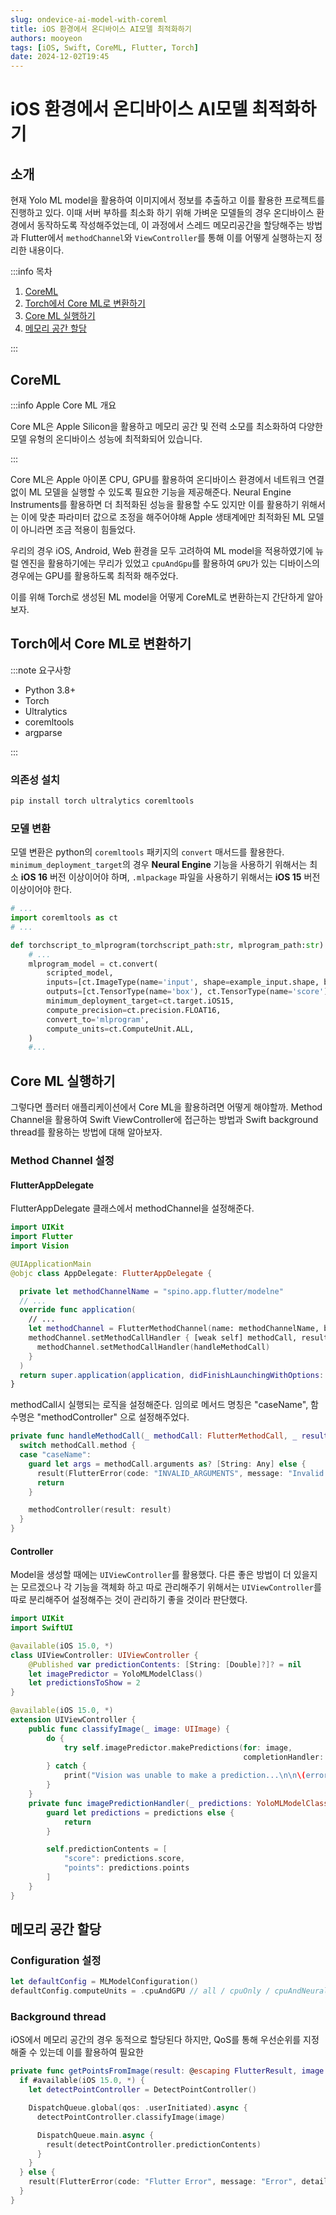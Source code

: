 ```yaml
---
slug: ondevice-ai-model-with-coreml
title: iOS 환경에서 온디바이스 AI모델 최적화하기
authors: mooyeon
tags: [iOS, Swift, CoreML, Flutter, Torch]
date: 2024-12-02T19:45
---
```


# iOS 환경에서 온디바이스 AI모델 최적화하기

## 소개

현재 Yolo ML model을 활용하여 이미지에서 정보를 추출하고 이를 활용한 프로젝트를 진행하고 있다. 이때 서버 부하를 최소화 하기 위해 가벼운 모델들의 경우 온디바이스 환경에서 동작하도록 작성해주었는데, 이 과정에서 스레드 메모리공간을 할당해주는 방법과 Flutter에서 `methodChannel`와 `ViewController`를 통해 이를 어떻게 실행하는지 정리한 내용이다.

:::info 목차

1. [CoreML](#coreml)
2. [Torch에서 Core ML로 변환하기](#torch에서-core-ml로-변환하기)
3. [Core ML 실행하기](#core-ml-실행하기)
4. [메모리 공간 할당](#메모리-공간-할당)

:::

<!--truncate-->

## CoreML

:::info Apple Core ML 개요

Core ML은 Apple Silicon을 활용하고 메모리 공간 및 전력 소모를 최소화하여 다양한 모델 유형의 온디바이스 성능에 최적화되어 있습니다.

:::

Core ML은 Apple 아이폰 CPU, GPU를 활용하여 온디바이스 환경에서 네트워크 연결 없이 ML 모델을 실행할 수 있도록 필요한 기능을 제공해준다. Neural Engine Instruments를 활용하면 더 최적화된 성능을 활용할 수도 있지만 이를 활용하기 위해서는 이에 맞춘 파라미터 값으로 조정을 해주어야해 Apple 생태계에만 최적화된 ML 모델이 아니라면 조금 적용이 힘들었다.

우리의 경우 iOS, Android, Web 환경을 모두 고려하여 ML model을 적용하였기에 뉴럴 엔진을 활용하기에는 무리가 있었고 `cpuAndGpu`를 활용하여 `GPU`가 있는 디바이스의 경우에는 GPU를 활용하도록 최적화 해주었다.

이를 위해 Torch로 생성된 ML model을 어떻게 CoreML로 변환하는지 간단하게 알아보자.

## Torch에서 Core ML로 변환하기

:::note 요구사항

- Python 3.8+
- Torch
- Ultralytics
- coremltools
- argparse

:::

### 의존성 설치

```bash
pip install torch ultralytics coremltools
```

### 모델 변환

모델 변환은 python의 `coremltools` 패키지의 `convert` 매서드를 활용한다. `minimum_deployment_target`의 경우 **Neural Engine** 기능을 사용하기 위해서는 최소 **iOS 16** 버전 이상이어야 하며, `.mlpackage` 파일을 사용하기 위해서는 **iOS 15** 버전 이상이어야 한다.

```py title="export.py"
# ...
import coremltools as ct
# ...

def torchscript_to_mlprogram(torchscript_path:str, mlprogram_path:str):
    # ...
    mlprogram_model = ct.convert(
        scripted_model,
        inputs=[ct.ImageType(name='input', shape=example_input.shape, bias=[0, 0, 0], scale=1/255.0, color_layout=ct.colorlayout.RGB)],
        outputs=[ct.TensorType(name='box'), ct.TensorType(name='score'), ct.TensorType(name='kpts')],
        minimum_deployment_target=ct.target.iOS15,
        compute_precision=ct.precision.FLOAT16,
        convert_to='mlprogram',
        compute_units=ct.ComputeUnit.ALL,
    )
    #...
```

## Core ML 실행하기

그렇다면 플러터 애플리케이션에서 Core ML을 활용하려면 어떻게 해야할까. Method Channel을 활용하여 Swift ViewController에 접근하는 방법과 Swift background thread를 활용하는 방법에 대해 알아보자.

### Method Channel 설정

#### FlutterAppDelegate

FlutterAppDelegate 클래스에서 methodChannel을 설정해준다.

```swift title="AppDelegate.swift"
import UIKit
import Flutter
import Vision

@UIApplicationMain
@objc class AppDelegate: FlutterAppDelegate {

  private let methodChannelName = "spino.app.flutter/modelne"
  // ...
  override func application(
    // ...
    let methodChannel = FlutterMethodChannel(name: methodChannelName, binaryMessenger: controller as! FlutterBinaryMessenger)
    methodChannel.setMethodCallHandler { [weak self] methodCall, result in
      methodChannel.setMethodCallHandler(handleMethodCall)
    }
  )
  return super.application(application, didFinishLaunchingWithOptions: launchOptions)
}
```

methodCall시 실행되는 로직을 설정해준다. 임의로 메서드 명칭은 "caseName", 함수명은 "methodController" 으로 설정해주었다.

```swift title="Appdelegate.swift"
private func handleMethodCall(_ methodCall: FlutterMethodCall, _ result: @escaping FlutterResult) {
  switch methodCall.method {
  case "caseName":
    guard let args = methodCall.arguments as? [String: Any] else {
      result(FlutterError(code: "INVALID_ARGUMENTS", message: "Invalid arguments: imageData is nil", details: nil))
      return
    }

    methodController(result: result)
  }
}
```

#### Controller

Model을 생성할 때에는 `UIViewController`를 활용했다. 다른 좋은 방법이 더 있을지는 모르겠으나 각 기능을 객체화 하고 따로 관리해주기 위해서는 `UIViewController`를 따로 분리해주어 설정해주는 것이 관리하기 좋을 것이라 판단했다.

```swift title="MethodController.swift"
import UIKit
import SwiftUI

@available(iOS 15.0, *)
class UIViewController: UIViewController {
    @Published var predictionContents: [String: [Double]?]? = nil
    let imagePredictor = YoloMLModelClass()
    let predictionsToShow = 2
}

@available(iOS 15.0, *)
extension UIViewController {
    public func classifyImage(_ image: UIImage) {
        do {
            try self.imagePredictor.makePredictions(for: image,
                                                    completionHandler: imagePredictionHandler)
        } catch {
            print("Vision was unable to make a prediction...\n\n\(error.localizedDescription)")
        }
    }
    private func imagePredictionHandler(_ predictions: YoloMLModelClass.Prediction?) {
        guard let predictions = predictions else {
            return
        }

        self.predictionContents = [
            "score": predictions.score,
            "points": predictions.points
        ]
    }
}
```

## 메모리 공간 할당

### Configuration 설정

```swift
let defaultConfig = MLModelConfiguration()
defaultConfig.computeUnits = .cpuAndGPU // all / cpuOnly / cpuAndNeuralNetwork
```

### Background thread

iOS에서 메모리 공간의 경우 동적으로 할당된다 하지만, QoS를 통해 우선순위를 지정해줄 수 있는데 이를 활용하여 필요한

```swift title="AppDelegate.swift"
private func getPointsFromImage(result: @escaping FlutterResult, image: UIImage) {
  if #available(iOS 15.0, *) {
    let detectPointController = DetectPointController()

    DispatchQueue.global(qos: .userInitiated).async {
      detectPointController.classifyImage(image)

      DispatchQueue.main.async {
        result(detectPointController.predictionContents)
      }
    }
  } else {
    result(FlutterError(code: "Flutter Error", message: "Error", details: nil))
  }
}
```

